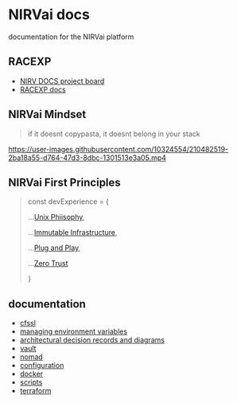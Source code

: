 # NIRVai docs

documentation for the NIRVai platform

## RACEXP

- [NIRV DOCS project board](https://github.com/orgs/nirv-ai/projects/6/views/1?filterQuery=repo%3A%22nirv-ai%2Fdocs%22)
- [RACEXP docs](https://github.com/noahehall/theBookOfNoah/blob/master/0current/architectural%20thinking/0racexp.md)

## NIRVai Mindset

> if it doesnt copypasta, it doesnt belong in your stack

https://user-images.githubusercontent.com/10324554/210482519-2ba18a55-d764-47d3-8dbc-1301513e3a05.mp4

## NIRVai First Principles

> const devExperience = {
>
> ...[Unix Phiisophy](https://en.wikipedia.org/wiki/Unix_philosophy),
>
> ...[Immutable Infrastructure](https://www.hashicorp.com/resources/what-is-mutable-vs-immutable-infrastructure),
>
> ...[Plug and Play](https://medium.com/@volodymyrfrolov/pluggable-microservices-734457c3a3b3),
>
> ...[Zero Trust](https://www.crowdstrike.com/cybersecurity-101/zero-trust-security/)
>
> }

## documentation

- [cfssl](./cfssl/README.md)
- [managing environment variables](./env/README.md)
- [architectural decision records and diagrams](./_architecture_decision_records_/)
- [vault](./vault/README.md)
- [nomad](./nomad/README.md)
- [configuration](./configs/README.md)
- [docker](./docker/README.md)
- [scripts](./scripts/README.md)
- [terraform](./terraform/README.md)
